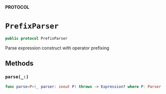 **PROTOCOL**

# `PrefixParser`

```swift
public protocol PrefixParser
```

Parse expression construct with operator prefixing
<prefix operator><expression>

## Methods
### `parse(_:)`

```swift
func parse<P>(_ parser: inout P) throws -> Expression? where P: Parser
```
